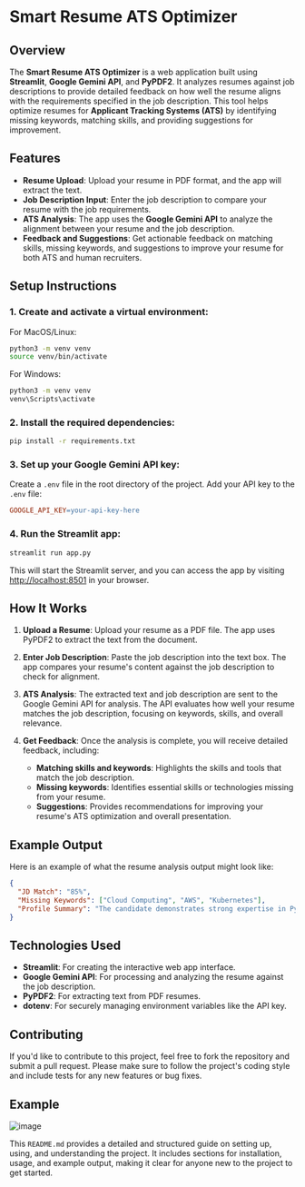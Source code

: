 # Smart Resume ATS Optimizer

## Overview
The **Smart Resume ATS Optimizer** is a web application built using **Streamlit**, **Google Gemini API**, and **PyPDF2**. It analyzes resumes against job descriptions to provide detailed feedback on how well the resume aligns with the requirements specified in the job description. This tool helps optimize resumes for **Applicant Tracking Systems (ATS)** by identifying missing keywords, matching skills, and providing suggestions for improvement.

## Features
- **Resume Upload**: Upload your resume in PDF format, and the app will extract the text.
- **Job Description Input**: Enter the job description to compare your resume with the job requirements.
- **ATS Analysis**: The app uses the **Google Gemini API** to analyze the alignment between your resume and the job description.
- **Feedback and Suggestions**: Get actionable feedback on matching skills, missing keywords, and suggestions to improve your resume for both ATS and human recruiters.

## Setup Instructions

### 1. Create and activate a virtual environment:

For MacOS/Linux:
```bash
python3 -m venv venv
source venv/bin/activate
```

For Windows:
```bash
python3 -m venv venv
venv\Scripts\activate
```

### 2. Install the required dependencies:
```bash
pip install -r requirements.txt
```

### 3. Set up your Google Gemini API key:
Create a `.env` file in the root directory of the project. Add your API key to the `.env` file:
```makefile
GOOGLE_API_KEY=your-api-key-here
```

### 4. Run the Streamlit app:
```bash
streamlit run app.py
```
This will start the Streamlit server, and you can access the app by visiting [http://localhost:8501](http://localhost:8501) in your browser.

## How It Works

1. **Upload a Resume**:
    Upload your resume as a PDF file. The app uses PyPDF2 to extract the text from the document.

2. **Enter Job Description**:
    Paste the job description into the text box. The app compares your resume's content against the job description to check for alignment.

3. **ATS Analysis**:
    The extracted text and job description are sent to the Google Gemini API for analysis. The API evaluates how well your resume matches the job description, focusing on keywords, skills, and overall relevance.

4. **Get Feedback**:
    Once the analysis is complete, you will receive detailed feedback, including:
    - **Matching skills and keywords**: Highlights the skills and tools that match the job description.
    - **Missing keywords**: Identifies essential skills or technologies missing from your resume.
    - **Suggestions**: Provides recommendations for improving your resume's ATS optimization and overall presentation.

## Example Output
Here is an example of what the resume analysis output might look like:
```json
{
  "JD Match": "85%", 
  "Missing Keywords": ["Cloud Computing", "AWS", "Kubernetes"],
  "Profile Summary": "The candidate demonstrates strong expertise in Python, data analytics, and software engineering. However, there is a lack of experience in cloud computing technologies like AWS and Kubernetes, which are crucial for this role. Overall, the profile aligns well with the JD but can be further optimized with targeted additions."
}
```

## Technologies Used
- **Streamlit**: For creating the interactive web app interface.
- **Google Gemini API**: For processing and analyzing the resume against the job description.
- **PyPDF2**: For extracting text from PDF resumes.
- **dotenv**: For securely managing environment variables like the API key.

## Contributing
If you'd like to contribute to this project, feel free to fork the repository and submit a pull request. Please make sure to follow the project's coding style and include tests for any new features or bug fixes.

## Example
![image](https://github.com/user-attachments/assets/47d2bd40-13ab-4c98-8af5-533033435c5a)


This `README.md` provides a detailed and structured guide on setting up, using, and understanding the project. It includes sections for installation, usage, and example output, making it clear for anyone new to the project to get started.

